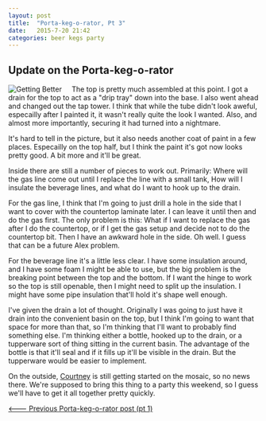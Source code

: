 ```yaml
---
layout: post
title:  "Porta-keg-o-rator, Pt 3"
date:   2015-7-20 21:42
categories: beer kegs party
---
```


## Update on the Porta-keg-o-rator

<span style="float:left; margin-right: 20px;">![Getting Better]({{site.baseurl}}/images/kegorator/kegorator-partial.png)</span>The top is pretty much assembled at this point. I got a drain for the top to act as a "drip tray" down into the base. I also went ahead and changed out the tap tower. I think that while the tube didn't look aweful, especailly after I painted it, it wasn't really quite the look I wanted. Also, and almost more importantly, securing it had turned into a nightmare.

It's hard to tell in the picture, but it also needs another coat of paint in a few places. Especailly on the top half, but I think the paint it's got now looks pretty good. A bit more and it'll be great.

Inside there are still a number of pieces to work out. Primarily: Where will the gas line come out until I replace the line with a small tank, How will I insulate the beverage lines, and what do I want to hook up to the drain.

For the gas line, I think that I'm going to just drill a hole in the side that I want to cover with the countertop laminate later. I can leave it until then and do the gas first. The only problem is this: What if I want to replace the gas after I do the countertop, or if I get the gas setup and decide not to do the countertop bit. Then I have an awkward hole in the side. Oh well. I guess that can be a future Alex problem.

For the beverage line it's a little less clear. I have some insulation around, and I have some foam I might be able to use, but the big problem is the breaking point between the top and the bottom. If I want the hinge to work so the top is still openable, then I might need to split up the insulation. I might have some pipe insulation that'll hold it's shape well enough.

I've given the drain a lot of thought. Originally I was going to just have it drain into the convenient basin on the top, but I think I'm going to want that space for more than that, so I'm thinking that I'll want to probably find something else. I'm thinking either a bottle, hooked up to the drain, or a tupperware sort of thing sitting in the current basin. The advantage of the bottle is that it'll seal and if it fills up it'll be visible in the drain. But the tupperware would be easier to implement.

On the outside, [Courtney](http://courtney.ives.mn) is still getting started on the mosaic, so no news there. We're supposed to bring this thing to a party this weekend, so I guess we'll have to get it all together pretty quickly.

[<--- Previous Porta-keg-o-rator post (pt 1)]({{site.baseurl}}/beer/kegs/party/2015/07/13/portable-kegorator-pt-2/)